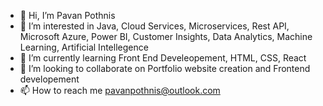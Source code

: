 - 👋 Hi, I’m Pavan Pothnis
- 👀 I’m interested in Java, Cloud Services, Microservices, Rest API, Microsoft Azure, Power BI, Customer Insights, Data Analytics, Machine Learning, Artificial Intellegence 
- 🌱 I’m currently learning Front End Develeopement, HTML, CSS, React 
- 💞️ I’m looking to collaborate on Portfolio website creation and Frontend developement 
- 📫 How to reach me pavanpothnis@outlook.com

<!---
impothnis/impothnis is a ✨ special ✨ repository because its `README.md` (this file) appears on your GitHub profile.
You can click the Preview link to take a look at your changes.
--->
